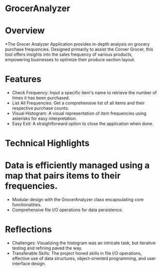 # GrocerAnalyzer

# Overview
*The Grocer Analyzer Application provides in-depth analysis on grocery purchase frequencies. Designed primarily to assist the Corner Grocer, this tool offers insights into the sales frequency of various products, empowering businesses to optimize their produce section layout.

# Features
* Check Frequency: Input a specific item's name to retrieve the number of times it has been purchased.
* List All Frequencies: Get a comprehensive list of all items and their respective purchase counts. 
* Visual Histogram: A visual representation of item frequencies using asterisks for easy interpretation.
* Easy Exit: A straightforward option to close the application when done.

# Technical Highlights
# Data is efficiently managed using a map that pairs items to their frequencies.
* Modular design with the GrocerAnalyzer class encapsulating core functionalities.
* Comprehensive file I/O operations for data persistence. 

# Reflections
* Challenges: Visualizing the histogram was an intricate task, but iterative testing and refining paved the way.
* Transferable Skills: The project honed skills in file I/O operations, effective use of data structures, object-oriented programming, and user interface design.
